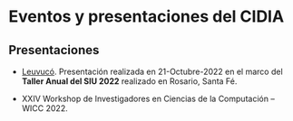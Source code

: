 # Eventos y presentaciones del CIDIA

## Presentaciones

* [Leuvucó](https://docs.google.com/presentation/d/1h2JUhp_9VoFPEe_9cefQ7TiTnqnNylKV/edit?usp=sharing&ouid=115500952139364204244&rtpof=true&sd=true). Presentación realizada en 21-Octubre-2022 en el marco del **Taller Anual del SIU 2022** realizado en Rosario, Santa Fé.

* XXIV Workshop de Investigadores en Ciencias de la Computación – WICC 2022.
  